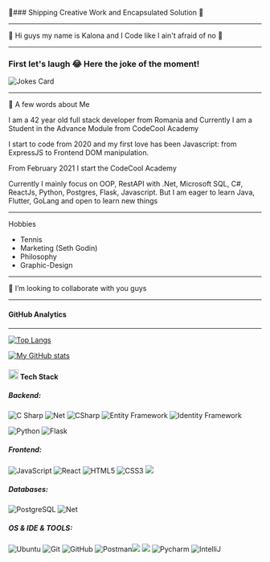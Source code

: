 
:ship:### Shipping Creative Work and Encapsulated Solution :pill:

---
:wave: Hi guys my name is Kalona and I Code like I ain't afraid of no :ghost:

---
### First let's laugh 😂 Here the joke of the moment! 
![Jokes Card](https://readme-jokes.vercel.app/api) 

---
🧔 A few words about Me
 
 I am a 42 year old full stack developer from Romania and 
 Currently I am a Student in the Advance Module from CodeCool Academy
 
 I start to code from 2020 and my first love has been Javascript: from ExpressJS to Frontend DOM manipulation.
 
 From February 2021 I start the CodeCool Academy
 
 Currently I mainly focus on OOP, RestAPI with .Net, Microsoft SQL, C#, ReactJs, Python, Postgres, Flask, Javascript.
 But I am eager to learn Java, Flutter, GoLang and open to learn new things 
 
 -----------
 Hobbies
 
 - Tennis
 - Marketing (Seth Godin)
 - Philosophy
 - Graphic-Design
 
---
🤝 I’m looking to collaborate with you guys

---
#### GitHub Analytics

---

[![Top Langs](https://github-readme-stats.vercel.app/api/top-langs/?username=keitkalon&show_icons=true&theme=dark)](https://github.com/keitkalon/github-readme-stats)

[![My GitHub stats](https://github-readme-stats.vercel.app/api?username=keitkalon&layout=compact&show_icons=true&theme=dark)](https://github.com/keitkalon/github-readme-stats)



#### <img class="emoji" alt="hammer_and_wrench" height="20" width="20" src="https://github.githubassets.com/images/icons/emoji/unicode/1f6e0.png"/> Tech Stack

##### Backend:

<img src="https://img.shields.io/badge/C%23-C--Sharp-blue" alt="C Sharp" data-canonical-src="https://img.shields.io/badge/C%23-C--Sharp-blue" style="max-width: 100%;"> <img src="https://img.shields.io/badge/microsoft-.NET-blue" alt="Net" data-canonical-src="https://img.shields.io/badge/-.Net-05122A?style=flat&amp;logo=Net&amp;logoColor=FFA518" style="max-width: 100%;"> <img src="https://img.shields.io/badge/microsoft-.NET%20RestAPI-blue" alt="CSharp" data-canonical-src="https://img.shields.io/badge/-CSharp-05122A?style=flat&amp;logo=spring" style="max-width: 100%;"> <img src="https://img.shields.io/badge/microsoft-Entity%20Framework-blue" alt="Entity Framework" data-canonical-src="https://img.shields.io/badge/microsoft-Entity%20Framework-blue" style="max-width: 100%;"> <img src="https://img.shields.io/badge/microsoft-Identity%20Framework-blue" alt="Identity Framework" data-canonical-src="https://img.shields.io/badge/microsoft-Identity%20Framework-blue" style="max-width: 100%;"> 

<img src="https://camo.githubusercontent.com/d700f890e4ca8d42d9fe87fd54094705fa257f2daa1b7e115d6f1beb62290d7b/68747470733a2f2f696d672e736869656c64732e696f2f62616467652f2d507974686f6e2d3035313232413f7374796c653d666c6174266c6f676f3d707974686f6e266c6f676f436f6c6f723d626c7565" alt="Python" data-canonical-src="https://img.shields.io/badge/-Python-05122A?style=flat&amp;logo=python&amp;logoColor=blue" style="max-width: 100%;"> <img src="https://camo.githubusercontent.com/71b418f6129d084a39434f6130838c8dbe2091bd0374847828392e98158e2834/68747470733a2f2f696d672e736869656c64732e696f2f62616467652f2d466c61736b2d3035313232413f7374796c653d666c6174266c6f676f3d666c61736b" alt="Flask" data-canonical-src="https://img.shields.io/badge/-Flask-05122A?style=flat&amp;logo=flask" style="max-width: 100%;">

##### Frontend:

<img src="https://camo.githubusercontent.com/d0c771a97e130353f0c8e9badd8f4e9333a2679fb8ab091a5f70ced84f36f58a/68747470733a2f2f696d672e736869656c64732e696f2f62616467652f2d4a6176615363726970742d626c61636b3f7374796c653d666c6174266c6f676f3d6a617661736372697074" alt="JavaScript" data-canonical-src="https://img.shields.io/badge/-JavaScript-black?style=flat&amp;logo=javascript" style="max-width: 100%;"> <img src="https://camo.githubusercontent.com/4de13f63f9737ce6c7a7c6805e71b4e87ac741df4b5fa388d1ed4d2bab4867d1/68747470733a2f2f696d672e736869656c64732e696f2f62616467652f2d52656163742d626c61636b3f7374796c653d666c6174266c6f676f3d7265616374" alt="React" data-canonical-src="https://img.shields.io/badge/-React-black?style=flat&amp;logo=react" style="max-width: 100%;"> <img src="https://camo.githubusercontent.com/36e5e2c489a9692b0172a84962f265482a87b20bc2f84c84c19f8f589810d345/68747470733a2f2f696d672e736869656c64732e696f2f62616467652f2d48544d4c352d626c61636b3f7374796c653d666c6174266c6f676f3d68746d6c35266c6f676f436f6c6f723d7768697465" alt="HTML5" data-canonical-src="https://img.shields.io/badge/-HTML5-black?style=flat&amp;logo=html5&amp;logoColor=white" style="max-width: 100%;"> <img src="https://camo.githubusercontent.com/18d34e0ef3ce27cfca611216e4d77b94583b800d81df913b9e69b7cbd97c5c10/68747470733a2f2f696d672e736869656c64732e696f2f62616467652f2d4353532d626c61636b3f7374796c653d666c6174266c6f676f3d63737333" alt="CSS3" data-canonical-src="https://img.shields.io/badge/-CSS-black?style=flat&amp;logo=css3" style="max-width: 100%;"> <img src="https://img.shields.io/badge/Bootstrap-black?style=flat-square&amp;&logo=bootstrap&logoColor=white"/>

##### Databases:

<img src="https://camo.githubusercontent.com/deccb69ba790a9780d9685de4ecf3dfc04886770083089c5c413e24b97d0acb5/68747470733a2f2f696d672e736869656c64732e696f2f62616467652f2d506f737467726553514c2d3035313232413f7374796c653d666c6174266c6f676f3d706f737467726573716c" alt="PostgreSQL" data-canonical-src="https://img.shields.io/badge/-PostgreSQL-05122A?style=flat&amp;logo=postgresql" style="max-width: 100%;">  <img src="https://img.shields.io/badge/microsoft-SQL%20Server%20Management-blue" alt="Net" data-canonical-src="https://img.shields.io/badge/microsoft-SQL%20Server%20Management-blue" style="max-width: 100%;">

##### OS & IDE & TOOLS:
<img src="https://camo.githubusercontent.com/9c4bc049e33f41f122342a1714ccf872c34098a9f2c593c33c2322cf0129fa04/68747470733a2f2f696d672e736869656c64732e696f2f62616467652f2d5562756e74752d626c61636b3f7374796c653d666c61742d737175617265266c6f676f3d7562756e7475" alt="Ubuntu" data-canonical-src="https://img.shields.io/badge/-Ubuntu-black?style=flat-square&amp;logo=ubuntu" style="max-width: 100%;"> <img src="https://camo.githubusercontent.com/edd3031a0956c904634f9a394267a6ba61e9a0bb95c9512a1fbc0725b4014d03/68747470733a2f2f696d672e736869656c64732e696f2f62616467652f2d4769742d626c61636b3f7374796c653d666c61742d737175617265266c6f676f3d676974" alt="Git" data-canonical-src="https://img.shields.io/badge/-Git-black?style=flat-square&amp;logo=git" style="max-width: 100%;"> <img src="https://camo.githubusercontent.com/61247789f679ccc56aaeb938a1ad0f136d25423df6940e468ab10816c1b23cc4/68747470733a2f2f696d672e736869656c64732e696f2f62616467652f2d4769744875622d626c61636b3f7374796c653d666c61742d737175617265266c6f676f3d676974687562" alt="GitHub" data-canonical-src="https://img.shields.io/badge/-GitHub-black?style=flat-square&amp;logo=github" style="max-width: 100%;"> <img src="https://camo.githubusercontent.com/9897af8698b13a439ea1be3e3baedb994d3344a03b1ea30f85f0fa5456cddb7f/68747470733a2f2f696d672e736869656c64732e696f2f62616467652f2d506f73746d616e2d626c61636b3f7374796c653d666c61742d737175617265266c6f676f3d706f73746d616e" alt="Postman" data-canonical-src="https://img.shields.io/badge/-Postman-black?style=flat-square&amp;logo=postman" style="max-width: 100%;"><img src="https://img.shields.io/badge/Visual_Studio-black?style=flat-square&amp;&logo=visual%20studio&logoColor=blueviolet"/> <img src="https://img.shields.io/badge/Visual_Studio_Code-black?style=flat-square&amp;&logo=visual%20studio%20code&logoColor=blue"/> <img src="https://camo.githubusercontent.com/aeb356e8ee4165c43ed5e1705d51f474405495b4bbb9c3459619886756043cfe/68747470733a2f2f696d672e736869656c64732e696f2f62616467652f2d5079436861726d2d626c61636b3f7374796c653d666c61742d737175617265266c6f676f3d7079636861726d" alt="Pycharm" data-canonical-src="https://img.shields.io/badge/-PyCharm-black?style=flat-square&amp;logo=pycharm" style="max-width: 100%;"> <img src="https://camo.githubusercontent.com/9328c96e45be4f3cac4be839424566b5869fc292ae50407dd7f0b056ec3e7add/68747470733a2f2f696d672e736869656c64732e696f2f62616467652f4944452d496e74656c6c694a494445412d626c61636b3f7374796c653d666c61742d737175617265266c6f676f3d696e74656c6c696a" alt="IntelliJ" data-canonical-src="https://img.shields.io/badge/IDE-IntelliJIDEA-black?style=flat-square&amp;logo=intellij" style="max-width: 100%;">


<!--
**keitkalon/keitkalon** is a ✨ _special_ ✨ repository because its `README.md` (this file) appears on your GitHub profile.

Here are some ideas to get you started:

- 🔭 I’m currently working on ...
- 🌱 I’m currently learning ...

-
